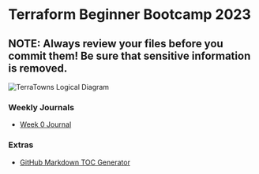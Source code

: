 # Terraform Beginner Bootcamp 2023

## NOTE: Always review your files before you commit them! Be sure that sensitive information is removed.

![TerraTowns Logical Diagram](https://github.com/ultraman-labs/terraform-beginner-bootcamp-2023/assets/59581412/22a0016f-d57b-48c9-9eb6-c3a899fbe092)


### Weekly Journals
- [Week 0 Journal](journal/week0.md)

### Extras
- [GitHub Markdown TOC Generator](https://ecotrust-canada.github.io/markdown-toc/)
